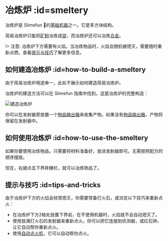 # 冶炼炉 :id=smeltery

冶炼炉是 Slimefun 的[基础机器](/Basic-Machines)之一。它是多方块结构。

简易冶炼炉只能将[矿粉](/Dusts)冶炼成[锭](/Ingots)，而冶炼炉还可以冶炼[合金](/Alloys)。

!> 注意: 冶炼炉下方需要有火焰。当冶炼物品时，火焰会随机被熄灭，需要随时重新点燃。查看[提示与技巧](#tips-and-tricks)了解更多信息。

## 如何建造冶炼炉 :id=how-to-build-a-smeltery

由于简易冶炼炉用途单一，此处不展示如何建造简易冶炼炉。

冶炼炉的建造方法可以在 Slimefun 指南中找到。这是冶炼炉的完整构造：

![建造冶炼炉](https://cdn.jsdelivr.net/gh/Slimefun/Wiki@master/images/multiblock-smeltery.png)

你可以在发射器旁放置一个[物品输出箱](/Output-Chest)来收集产物。如果没有[物品输出箱](/Output-Chest)，产物将保留在发射器中。

## 如何使用冶炼炉 :id=how-to-use-the-smeltery

如果你要使用冶炼物品，只需要将材料准备好，放进发射器即可。无需按照配方的顺序摆放。

现在，右键点击下界砖栅栏，就可以冶炼物品了。

## 提示与技巧 :id=tips-and-tricks

由于冶炼炉下方的火焰会经常熄灭，你需要常备打火石，或浏览以下技巧来重新点火：

- 在冶炼炉下方2格处放置下界岩，在不使用机器时，火焰就不会自动熄灭了。
- 使用放满打火石的发射器来重新点火。你可以把它连接到侦测器，或红石钟，让它自动帮你重新点火。
- 使用[自动点火机](/Automatic-Ignition-Chamber)，它可以自动帮你点火。
